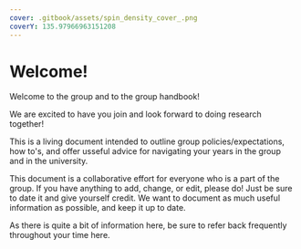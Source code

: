 ```yaml
---
cover: .gitbook/assets/spin_density_cover_.png
coverY: 135.97966963151208
---
```


# Welcome!

Welcome to the group and to the group handbook!&#x20;

We are excited to have you join and look forward to doing research together!&#x20;

This is a living document intended to outline group policies/expectations, how to's, and offer usseful advice for navigating your years in the group and in the university.

This document is a collaborative effort for everyone who is a part of the group. If you have anything to add, change, or edit, please do! Just be sure to date it and give yourself credit. We want to document as much useful information as possible, and keep it up to date.

As there is quite a bit of information here, be sure to refer back frequently throughout your time here.&#x20;
